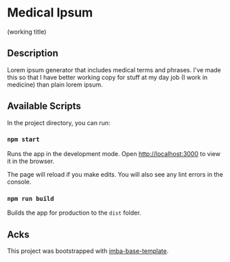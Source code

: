 # Medical Ipsum

(working title)

## Description

Lorem ipsum generator that includes medical terms and phrases. I've made this so that I have better working copy for stuff at my day job (I work in medicine) than plain lorem ipsum.

## Available Scripts

In the project directory, you can run:

### `npm start`

Runs the app in the development mode.
Open [http://localhost:3000](http://localhost:3000) to view it in the browser.

The page will reload if you make edits.
You will also see any lint errors in the console.

### `npm run build`

Builds the app for production to the `dist` folder.

## Acks

This project was bootstrapped with [imba-base-template](https://github.com/imba/imba-base-template).